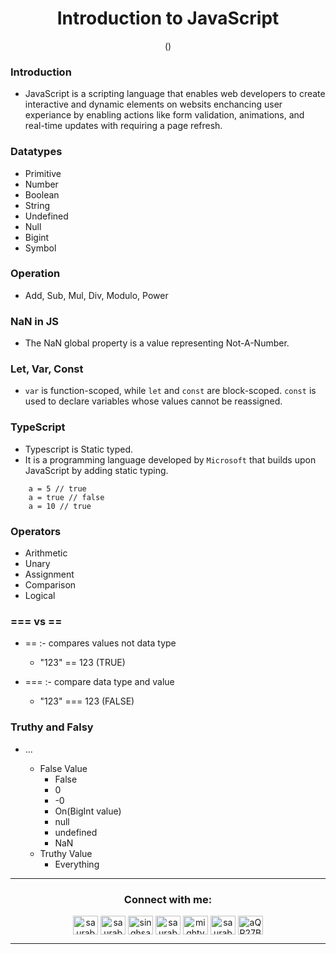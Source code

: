 <h1 align="center"> Introduction to JavaScript   </h1>
<p align="center" > () </p>

### Introduction
+ JavaScript is a scripting language that enables web developers to create interactive and dynamic elements on websits enchancing user experiance by enabling actions like form validation, animations, and real-time updates with requiring a page refresh.

### Datatypes
+ Primitive
+ Number
+ Boolean
+ String
+ Undefined
+ Null 
+ Bigint
+ Symbol

### Operation
+ Add, Sub, Mul, Div, Modulo, Power

### NaN in JS
+ The NaN global property is a value representing Not-A-Number.

### Let, Var, Const
+  `var` is function-scoped, while `let` and `const` are block-scoped. `const` is used to declare variables whose values cannot be reassigned.

### TypeScript
+ Typescript is Static typed.
+ It is a programming language developed by `Microsoft` that builds upon JavaScript by adding static typing.

```Js
    a = 5 // true
    a = true // false
    a = 10 // true

```

### Operators
+ Arithmetic
+ Unary
+ Assignment 
+ Comparison
+ Logical

### === vs ==
+ == :- compares values not data type
    + "123" == 123 (TRUE)

+ === :- compare data type and value
    + "123" === 123 (FALSE)

### Truthy and Falsy 
+ ...

    + False Value
        + False
        + 0
        + -0
        + On(BigInt value)
        + null
        + undefined
        + NaN
    + Truthy Value
        + Everything 


---

<h3 align="center">Connect with me:</h3>
<p align="center">
<a href="https://twitter.com/saurabhbahadur" target="blank"><img align="center" src="https://raw.githubusercontent.com/rahuldkjain/github-profile-readme-generator/master/src/images/icons/Social/twitter.svg" alt="saurabhbahadur" height="30" width="40" /></a>
<a href="https://linkedin.com/in/saurabhbahadur" target="blank"><img align="center" src="https://raw.githubusercontent.com/rahuldkjain/github-profile-readme-generator/master/src/images/icons/Social/linked-in-alt.svg" alt="saurabhbahadur" height="30" width="40" /></a>
<a href="https://fb.com/singhsaurabhbahadur" target="blank"><img align="center" src="https://raw.githubusercontent.com/rahuldkjain/github-profile-readme-generator/master/src/images/icons/Social/facebook.svg" alt="singhsaurabhbahadur" height="30" width="40" /></a>
<a href="https://instagram.com/saurabhbahadur_" target="blank"><img align="center" src="https://raw.githubusercontent.com/rahuldkjain/github-profile-readme-generator/master/src/images/icons/Social/instagram.svg" alt="saurabhbahadur_" height="30" width="40" /></a>
<a href="https://www.youtube.com/c/mighty saur" target="blank"><img align="center" src="https://raw.githubusercontent.com/rahuldkjain/github-profile-readme-generator/master/src/images/icons/Social/youtube.svg" alt="mighty saur" height="30" width="40" /></a>
<a href="https://www.hackerrank.com/saurabhbahadur" target="blank"><img align="center" src="https://raw.githubusercontent.com/rahuldkjain/github-profile-readme-generator/master/src/images/icons/Social/hackerrank.svg" alt="saurabhbahadur" height="30" width="40" /></a>
<a href="https://discord.gg/aQR27Bg7de" target="blank"><img align="center" src="https://raw.githubusercontent.com/rahuldkjain/github-profile-readme-generator/master/src/images/icons/Social/discord.svg" alt="aQR27Bg7de" height="30" width="40" /></a>
</p>

---
